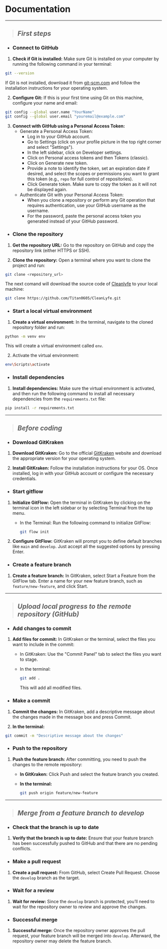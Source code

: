 # Documentation

---

> ## ***First steps***
* ### Connect to GitHub
1. **Check if Git is installed:** Make sure Git is installed on your computer by running the following command in your terminal:

```bash
git --version
```
If Git is not installed, download it from [git-scm.com](https://git-scm.com) and follow the installation instructions for your operating system.

2. **Configure Git:** If this is your first time using Git on this machine, configure your name and email:

```bash
git config --global user.name "YourName"
git config --global user.email "youremail@example.com"
```

3. **Connect with GitHub using a Personal Access Token:**
    - Generate a Personal Access Token:
        - Log in to your GitHub account.
        - Go to Settings (click on your profile picture in the top right corner and select "Settings").
        - In the left sidebar, click on Developer settings.
        - Click on Personal access tokens and then Tokens (classic).
        - Click on Generate new token.
        - Provide a note to identify the token, set an expiration date if desired, and select the scopes or permissions you want to grant this token (e.g., `repo` for full control of repositories).
        - Click Generate token. Make sure to copy the token as it will not be displayed again.
    - Authenticate Git with your Personal Access Token:
        - When you clone a repository or perform any Git operation that requires authentication, use your GitHub username as the username.
        - For the password, paste the personal access token you generated instead of your GitHub password.

* ### Clone the repository
1. **Get the repository URL:** Go to the repository on GitHub and copy the repository link (either HTTPS or SSH).

2. **Clone the repository:** Open a terminal where you want to clone the project and run:

```bash
git clone <repository_url>
```

The next comand will download the source code of [Cleanlyfe](https://github.com/Titan0605/CleanLyfe) to your local machine:

```bash
git clone https://github.com/Titan0605/CleanLyfe.git
```

* ### Start a local virtual environment
1. **Create a virtual environment:** In the terminal, navigate to the cloned repository folder and run:

```bash
python -m venv env
```

This will create a virtual environment called `env`.

2. Activate the virtual environment:

```bash
env\Scripts\activate
```

* ### Install dependencies
1. **Install dependencies:** Make sure the virtual environment is activated, and then run the following command to install all necessary dependencies from the `requirements.txt` file:

```bash
pip install -r requirements.txt
```

---

> ## ***Before coding***
* ### Download GitKraken
1. **Download GitKraken:** Go to the official [GitKraken](https://www.gitkraken.com) website and download the appropriate version for your operating system.

2. **Install GitKraken:** Follow the installation instructions for your OS. Once installed, log in with your GitHub account or configure the necessary credentials.
* ### Start gitflow
1. **Initialize GitFlow:** Open the terminal in GitKraken by clicking on the terminal icon in the left sidebar or by selecting Terminal from the top menu.
    - In the Terminal: Run the following command to initialize GitFlow:

        ```bash
        git flow init
        ```

2. **Configure GitFlow:** GitKraken will prompt you to define default branches like `main` and `develop`. Just accept all the suggested options by pressing Enter.
* ### Create a feature branch
1. **Create a feature branch:** In GitKraken, select Start a Feature from the GitFlow tab. Enter a name for your new feature branch, such as `feature/new-feature`, and click Start.

---

> ## ***Upload local progress to the remote repository (GitHub)***
* ### Add changes to commit
1. **Add files for commit:** In GitKraken or the terminal, select the files you want to include in the commit:
    - In GitKraken: Use the "Commit Panel" tab to select the files you want to stage.
    - In the terminal:

        ```bash
        git add .
        ```

        This will add all modified files.
* ### Make a commit
1. **Commit the changes:** In GitKraken, add a descriptive message about the changes made in the message box and press Commit.

2. **In the terminal:**

```bash
git commit -m "Descriptive message about the changes"
```

* ### Push to the repository
1. **Push the feature branch:** After committing, you need to push the changes to the remote repository:
    - **In GitKraken:** Click Push and select the feature branch you created.
    - **In the terminal:**

        ```bash
        git push origin feature/new-feature
        ```

---

> ## ***Merge from a feature branch to develop***
* ### Check that the branch is up to date
1. **Verify that the branch is up to date:** Ensure that your feature branch has been successfully pushed to GitHub and that there are no pending conflicts.  

* ### Make a pull request
1. **Create a pull request:** From GitHub, select Create Pull Request. Choose the `develop` branch as the target.

* ### Wait for a review
1. **Wait for review:** Since the `develop` branch is protected, you’ll need to wait for the repository owner to review and approve the changes.

* ### Successful merge
1. **Successful merge:** Once the repository owner approves the pull request, your feature branch will be merged into `develop`. Afterward, the repository owner may delete the feature branch.